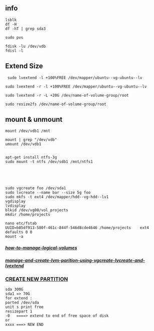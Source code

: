 ## info
```
lsblk
df -H
df -hT | grep sda3

sudo pvs

fdisk -lu /dev/vdb
fdisl -l

```


## Extend Size
```
 sudo lvextend -l +100%FREE /dev/mapper/ubuntu--vg-ubuntu--lv

sudo lvextend -r -l +100%FREE /dev/mapper/ubuntu--vg-ubuntu--lv

sudo lvextend -r -L +20G /dev/name-of-volume-group/root

sudo resize2fs /dev/name-of-volume-group/root

```

## mount & unmount
```
mount /dev/vdb1 /mnt

mount | grep "/dev/vdb"
umount /dev/vdb1


apt-get install ntfs-3g
sudo mount -t ntfs /dev/sdb1 /mnt/ntfs1



```
```


sudo vgcreate foo /dev/sda1
sudo lvcreate --name bar --size 5g foo
sudo mkfs -t ext4 /dev/mapper/hdd--vg-hdd--lv1
vgdisplay
lvdisplay
blkid /dev/vg00/vol_projects
mkdir /home/projects

nano etc/fstab
UUID=b85df913-580f-461c-844f-546d8cde4646 /home/projects	ext4 defaults 0 0
mount -a
```
##### [how-to-manage-logical-volumes](https://ubuntu.com/server/docs/how-to-manage-logical-volumes)
##### [manage-and-create-lvm-parition-using-vgcreate-lvcreate-and-lvextend](https://www.tecmint.com/manage-and-create-lvm-parition-using-vgcreate-lvcreate-and-lvextend/)
### [CREATE NEW PARTITION](https://gcore.com/learning/how-to-partition-a-disk-in-linux/)
```
sda 300G
sda1 => 70G
for extend :
parted /dev/sda
unit s print free
resizepart 1
-0   ====> extend to end of free space of disk
or
xxxx ===> NEW END
```
